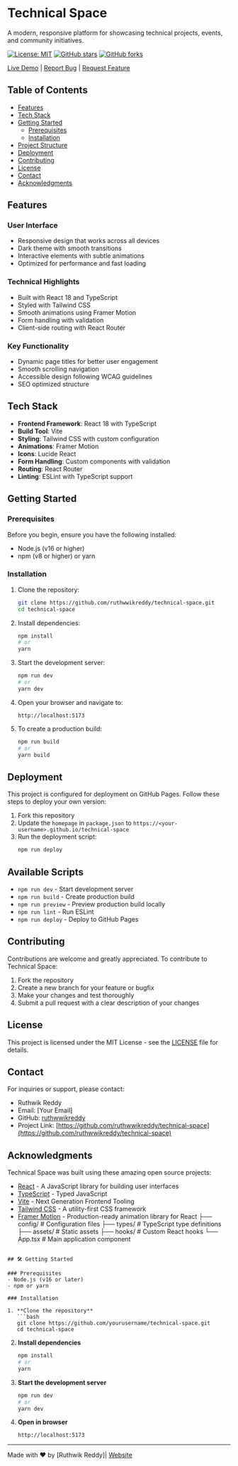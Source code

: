 # Technical Space

A modern, responsive platform for showcasing technical projects, events, and community initiatives.

[![License: MIT](https://img.shields.io/badge/License-MIT-yellow.svg)](https://opensource.org/licenses/MIT)
[![GitHub stars](https://img.shields.io/github/stars/ruthwwikreddy/technical-space)](https://github.com/ruthwwikreddy/technical-space/stargazers)
[![GitHub forks](https://img.shields.io/github/forks/ruthwwikreddy/technical-space)](https://github.com/ruthwwikreddy/technical-space/network/members)

[Live Demo](https://ruthwwikreddy.github.io/technical-space) |
[Report Bug](https://github.com/ruthwwikreddy/technical-space/issues) |
[Request Feature](https://github.com/ruthwwikreddy/technical-space/issues)

## Table of Contents

- [Features](#features)
- [Tech Stack](#tech-stack)
- [Getting Started](#getting-started)
  - [Prerequisites](#prerequisites)
  - [Installation](#installation)
- [Project Structure](#project-structure)
- [Deployment](#deployment)
- [Contributing](#contributing)
- [License](#license)
- [Contact](#contact)
- [Acknowledgments](#acknowledgments)

## Features

### User Interface
- Responsive design that works across all devices
- Dark theme with smooth transitions
- Interactive elements with subtle animations
- Optimized for performance and fast loading

### Technical Highlights
- Built with React 18 and TypeScript
- Styled with Tailwind CSS
- Smooth animations using Framer Motion
- Form handling with validation
- Client-side routing with React Router

### Key Functionality
- Dynamic page titles for better user engagement
- Smooth scrolling navigation
- Accessible design following WCAG guidelines
- SEO optimized structure

## Tech Stack

- **Frontend Framework**: React 18 with TypeScript
- **Build Tool**: Vite
- **Styling**: Tailwind CSS with custom configuration
- **Animations**: Framer Motion
- **Icons**: Lucide React
- **Form Handling**: Custom components with validation
- **Routing**: React Router
- **Linting**: ESLint with TypeScript support

## Getting Started

### Prerequisites

Before you begin, ensure you have the following installed:
- Node.js (v16 or higher)
- npm (v8 or higher) or yarn

### Installation

1. Clone the repository:
   ```bash
   git clone https://github.com/ruthwwikreddy/technical-space.git
   cd technical-space
   ```

2. Install dependencies:
   ```bash
   npm install
   # or
   yarn
   ```

3. Start the development server:
   ```bash
   npm run dev
   # or
   yarn dev
   ```

4. Open your browser and navigate to:
   ```
   http://localhost:5173
   ```

5. To create a production build:
   ```bash
   npm run build
   # or
   yarn build
   ```

## Deployment

This project is configured for deployment on GitHub Pages. Follow these steps to deploy your own version:

1. Fork this repository
2. Update the `homepage` in `package.json` to `https://<your-username>.github.io/technical-space`
3. Run the deployment script:
   ```bash
   npm run deploy
   ```

## Available Scripts

- `npm run dev` - Start development server
- `npm run build` - Create production build
- `npm run preview` - Preview production build locally
- `npm run lint` - Run ESLint
- `npm run deploy` - Deploy to GitHub Pages

## Contributing

Contributions are welcome and greatly appreciated. To contribute to Technical Space:

1. Fork the repository
2. Create a new branch for your feature or bugfix
3. Make your changes and test thoroughly
4. Submit a pull request with a clear description of your changes

## License

This project is licensed under the MIT License - see the [LICENSE](LICENSE) file for details.

## Contact

For inquiries or support, please contact:

- Ruthwik Reddy
- Email: [Your Email]
- GitHub: [ruthwwikreddy](https://github.com/ruthwwikreddy)
- Project Link: [https://github.com/ruthwwikreddy/technical-space](https://github.com/ruthwwikreddy/technical-space)

## Acknowledgments

Technical Space was built using these amazing open source projects:

- [React](https://reactjs.org/) - A JavaScript library for building user interfaces
- [TypeScript](https://www.typescriptlang.org/) - Typed JavaScript
- [Vite](https://vitejs.dev/) - Next Generation Frontend Tooling
- [Tailwind CSS](https://tailwindcss.com/) - A utility-first CSS framework
- [Framer Motion](https://www.framer.com/motion/) - Production-ready animation library for React
├── config/          # Configuration files
├── types/           # TypeScript type definitions
├── assets/          # Static assets
├── hooks/           # Custom React hooks
└── App.tsx          # Main application component
```

## 🛠️ Getting Started

### Prerequisites
- Node.js (v16 or later)
- npm or yarn

### Installation

1. **Clone the repository**
   ```bash
   git clone https://github.com/yourusername/technical-space.git
   cd technical-space
   ```

2. **Install dependencies**
   ```bash
   npm install
   # or
   yarn
   ```

3. **Start the development server**
   ```bash
   npm run dev
   # or
   yarn dev
   ```

4. **Open in browser**
   ```
   http://localhost:5173
   ```
---

Made with ❤️ by [Ruthwik Reddy]| [Website](https://ruthwikreddy.xyz)
